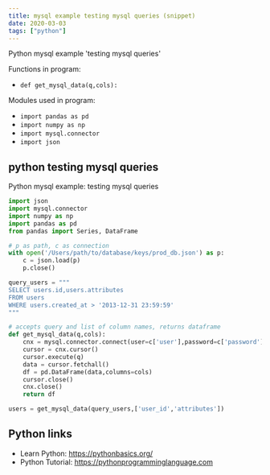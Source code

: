 ```yaml
---
title: mysql example testing mysql queries (snippet)
date: 2020-03-03
tags: ["python"]
---
```

Python mysql example 'testing mysql queries'

Functions in program: 
* `def get_mysql_data(q,cols):`

Modules used in program: 
* `import pandas as pd`
* `import numpy as np`
* `import mysql.connector`
* `import json`

## python testing mysql queries

Python mysql example: testing mysql queries

```python
import json
import mysql.connector
import numpy as np
import pandas as pd
from pandas import Series, DataFrame

# p as path, c as connection
with open('/Users/path/to/database/keys/prod_db.json') as p:
    c = json.load(p)
    p.close()

query_users = """
SELECT users.id,users.attributes
FROM users
WHERE users.created_at > '2013-12-31 23:59:59'
"""

# accepts query and list of column names, returns dataframe
def get_mysql_data(q,cols):
    cnx = mysql.connector.connect(user=c['user'],password=c['password'],host=c['host'],database=c['dbname'])
    cursor = cnx.cursor()
    cursor.execute(q)
    data = cursor.fetchall()
    df = pd.DataFrame(data,columns=cols)
    cursor.close()
    cnx.close()
    return df

users = get_mysql_data(query_users,['user_id','attributes'])


```

## Python links

- Learn Python: https://pythonbasics.org/
- Python Tutorial: https://pythonprogramminglanguage.com
